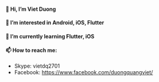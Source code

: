 #### 👋 Hi, I’m Viet Duong
#### 👀 I’m interested in Android, iOS, Flutter
#### 🌱 I’m currently learning Flutter, iOS
#### 📫 How to reach me:
- Skype: vietdq2701
- Facebook: https://www.facebook.com/duongquangviet/

<!---
vietdq2701/vietdq2701 is a ✨ special ✨ repository because its `README.md` (this file) appears on your GitHub profile.
You can click the Preview link to take a look at your changes.
--->
